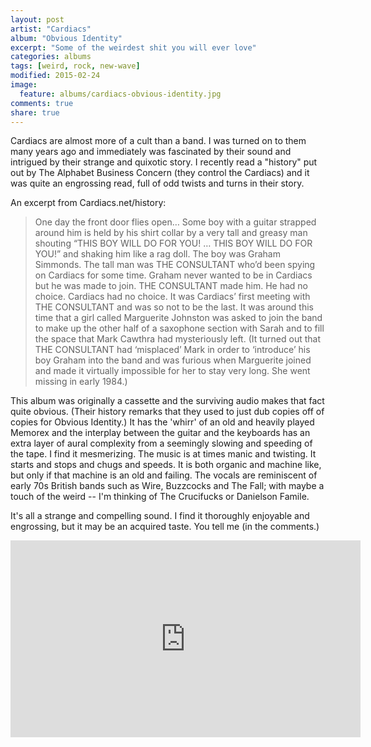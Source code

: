 ```yaml
---
layout: post
artist: "Cardiacs"
album: "Obvious Identity"
excerpt: "Some of the weirdest shit you will ever love"
categories: albums
tags: [weird, rock, new-wave]
modified: 2015-02-24
image:
  feature: albums/cardiacs-obvious-identity.jpg
comments: true
share: true
---
```


Cardiacs are almost more of a cult than a band. I was turned on to them many years ago and immediately was fascinated by their sound and intrigued by their strange and quixotic story. I recently read a "history" put out by The Alphabet Business Concern (they control the Cardiacs) and it was quite an engrossing read, full of odd twists and turns in their story.

An excerpt from Cardiacs.net/history:

> One day the front door flies open… Some boy with a guitar strapped around him is held by his shirt collar by a very tall and greasy man shouting “THIS BOY WILL DO FOR YOU! … THIS BOY WILL DO FOR YOU!” and shaking him like a rag doll. The boy was Graham Simmonds. The tall man was THE CONSULTANT who’d been spying on Cardiacs for some time. Graham never wanted to be in Cardiacs but he was made to join. THE CONSULTANT made him. He had no choice. Cardiacs had no choice. It was Cardiacs’ first meeting with THE CONSULTANT and was so not to be the last. It was around this time that a girl called Marguerite Johnston was asked to join the band to make up the other half of a saxophone section with Sarah and to fill the space that Mark Cawthra had mysteriously left. (It turned out that THE CONSULTANT had ‘misplaced’ Mark in order to ‘introduce’ his boy Graham into the band and was furious when Marguerite joined and made it virtually impossible for her to stay very long. She went missing in early 1984.)

This album was originally a cassette and the surviving audio makes that fact quite obvious. (Their history remarks that they used to just dub copies off of copies for Obvious Identity.) It has the 'whirr' of an old and heavily played Memorex and the interplay between the guitar and the keyboards has an extra layer of aural complexity from a seemingly slowing and speeding of the tape. I find it mesmerizing. The music is at times manic and twisting. It starts and stops and chugs and speeds. It is both organic and machine like, but only if that machine is an old and failing. The vocals are reminiscent of early 70s British bands such as Wire, Buzzcocks and The Fall; with maybe a touch of the weird -- I'm thinking of The Crucifucks or Danielson Famile.

It's all a strange and compelling sound. I find it thoroughly enjoyable and engrossing, but it may be an acquired taste. You tell me (in the comments.)

<iframe width="560" height="315" src="https://www.youtube.com/embed/kS8nGyepDdw" frameborder="0"> </iframe>
